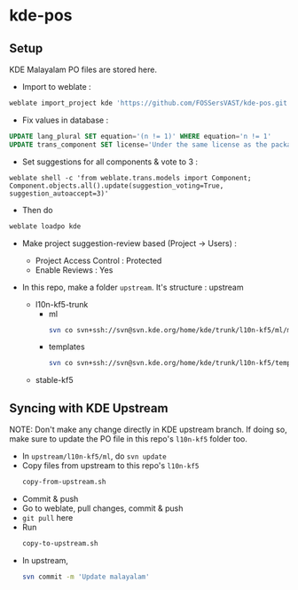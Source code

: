 # kde-pos

## Setup

KDE Malayalam PO files are stored here.

* Import to weblate :

```bash
weblate import_project kde 'https://github.com/FOSSersVAST/kde-pos.git' master "l10n-kf5/(?P<language>[^/]*)/(?P<component>[^%]*)\.po" 
```

* Fix values in database :

```sql
UPDATE lang_plural SET equation='(n != 1)' WHERE equation='n != 1'
UPDATE trans_component SET license='Under the same license as the package', new_lang='none';
```

* Set suggestions for all components & vote to 3 :

```
weblate shell -c 'from weblate.trans.models import Component; Component.objects.all().update(suggestion_voting=True, suggestion_autoaccept=3)'
```

* Then do

```bash
weblate loadpo kde
```

* Make project suggestion-review based (Project -> Users) :
  * Project Access Control : Protected
  * Enable Reviews : Yes

* In this repo, make a folder `upstream`. It's structure :
  upstream
  - l10n-kf5-trunk
    - ml
      ```bash
      svn co svn+ssh://svn@svn.kde.org/home/kde/trunk/l10n-kf5/ml/messages ml
      ```
    - templates
      ```bash
      svn co svn+ssh://svn@svn.kde.org/home/kde/trunk/l10n-kf5/templates/messages templates
      ```
  - stable-kf5

## Syncing with KDE Upstream

NOTE: Don't make any change directly in KDE upstream branch. If doing so, make sure to update the PO file in this repo's `l10n-kf5` folder too.

* In `upstream/l10n-kf5/ml`, do `svn update`
* Copy files from upstream to this repo's `l10n-kf5`
  ```bash
  copy-from-upstream.sh
  ```
* Commit & push
* Go to weblate, pull changes, commit & push
* `git pull` here
* Run
  ```bash
  copy-to-upstream.sh
  ```
* In upstream,
  ```bash
  svn commit -m 'Update malayalam'
  ```